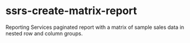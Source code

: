 # ssrs-create-matrix-report
Reporting Services paginated report with a matrix of sample sales data in nested row and column groups.
